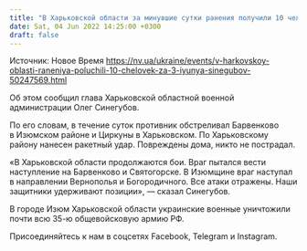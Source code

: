 ```yaml
---
title: "В Харьковской области за минувшие сутки ранения получили 10 человек, среди них 11-летний ребенок — ОВА"
date: Sat, 04 Jun 2022 14:25:00 +0300
draft: false
---
```

Источник: Новое Время https://nv.ua/ukraine/events/v-harkovskoy-oblasti-raneniya-poluchili-10-chelovek-za-3-iyunya-sinegubov-50247569.html


Об этом сообщил глава Харьковской областной военной администрации Олег Синегубов.

По его словам, в течение суток противник обстреливал Барвенково в Изюмском районе и Циркуны в Харьковском. По Харьковскому району нанесен ракетный удар. Повреждены дома, никто не пострадал.

«В Харьковской области продолжаются бои. Враг пытался вести наступление на Барвенково и Святогорске. В Изюмщине враг наступал в направлении Вернополья и Богородичного. Все атаки отражены. Наши защитники удерживают позиции», — сказал Синегубов.

 В городе Изюм Харьковской области украинские военные уничтожили почти всю 35-ю общевойсковую армию РФ.

Присоединяйтесь к нам в соцсетях Facebook, Telegram и Instagram.
